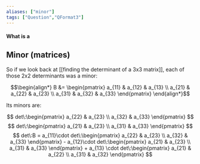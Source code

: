 ```yaml
---
aliases: ["minor"]
tags: ["Question","QFormat3"]
---
```


#### What is a
## Minor (matrices)
So if we look back at [[finding the determinant of a 3x3 matrix]], each of those 2x2 determinants was a minor:

$$\begin{align*}
B &= \begin{pmatrix} a_{11} &  a_{12} &  a_{13} \\  a_{21} &  a_{22} &  a_{23} \\  a_{31} &  a_{32} &  a_{33} \end{pmatrix}
\end{align*}$$

Its minors are:

$$  det\:\begin{pmatrix} a_{22} & a_{23} \\ a_{32} & a_{33} \end{pmatrix}  $$ 
$$ det\:\begin{pmatrix} a_{21} & a_{23} \\ a_{31} & a_{33} \end{pmatrix} $$ 
$$ det\:B = a_{11}\cdot det\:\begin{pmatrix} a_{22} & a_{23} \\ a_{32} & a_{33} \end{pmatrix} - a_{12}\cdot det\:\begin{pmatrix} a_{21} & a_{23} \\ a_{31} & a_{33} \end{pmatrix} + a_{13} \cdot det\:\begin{pmatrix} a_{21} & a_{22} \\ a_{31} & a_{32} \end{pmatrix} $$ 

